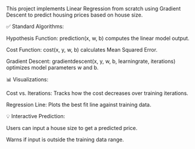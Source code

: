 This project implements Linear Regression from scratch using Gradient Descent to predict housing prices based on house size.


✅ Standard Algorithms:

Hypothesis Function: prediction(x, w, b) computes the linear model output.

Cost Function: cost(x, y, w, b) calculates Mean Squared Error.

Gradient Descent: gradientdescent(x, y, w, b, learningrate, iterations) optimizes model parameters w and b.


📊 Visualizations:

Cost vs. Iterations: Tracks how the cost decreases over training iterations.

Regression Line: Plots the best fit line against training data.


💡 Interactive Prediction:

Users can input a house size to get a predicted price.

Warns if input is outside the training data range.

